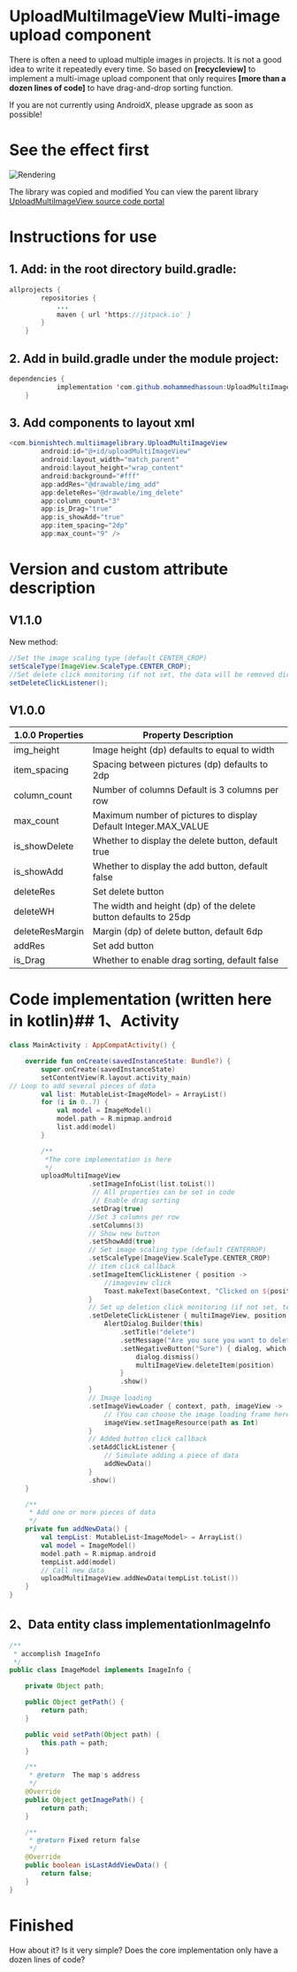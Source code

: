 
# UploadMultiImageView Multi-image upload component 
There is often a need to upload multiple images in projects. It is not a good idea to write it repeatedly every time. So based on **[recycleview]** to implement a multi-image upload component that only requires **[more than a dozen lines of code]** to have drag-and-drop sorting function.


If you are not currently using AndroidX, please upgrade as soon as possible!
# See the effect first

![Rendering](https://img-blog.csdnimg.cn/20200610222609657.gif#pic_center)

The library was copied and modified
You can view the parent library
[UploadMultiImageView source code portal](https://gitee.com/mtj_java/UploadMultiImageView)

# Instructions for use
## 1. Add: in the root directory build.gradle:

```java
allprojects {
		repositories {
			...
			maven { url 'https://jitpack.io' }
		}
	}

```
## 2. Add in build.gradle under the module project:
```java
dependencies {
	        implementation 'com.github.mohammedhassoun:UploadMultiImageView:1.1.0'
	}
```

## 3. Add components to layout xml
```java
<com.binnishtech.multiimagelibrary.UploadMultiImageView
        android:id="@+id/uploadMultiImageView"
        android:layout_width="match_parent"
        android:layout_height="wrap_content"
        android:background="#fff"
        app:addRes="@drawable/img_add"
        app:deleteRes="@drawable/img_delete"
        app:column_count="3"
        app:is_Drag="true"
        app:is_showAdd="true"
        app:item_spacing="2dp"
        app:max_count="9" />
```
# Version and custom attribute description
V1.1.0
--------------------------
New method:

```java
//Set the image scaling type (default CENTER_CROP)
setScaleType(ImageView.ScaleType.CENTER_CROP);
//Set delete click monitoring (if not set, the data will be removed directly by default) and handle the process yourself
setDeleteClickListener();
```

V1.0.0
--------------------------
1.0.0 Properties | Property Description
------------- | -------------
img_height | Image height (dp) defaults to equal to width
item_spacing| Spacing between pictures (dp) defaults to 2dp
column_count|Number of columns Default is 3 columns per row
max_count|Maximum number of pictures to display Default Integer.MAX_VALUE
is_showDelete|Whether to display the delete button, default true
is_showAdd|Whether to display the add button, default false
deleteRes|Set delete button
deleteWH|The width and height (dp) of the delete button defaults to 25dp
deleteResMargin|Margin (dp) of delete button, default 6dp
addRes|Set add button
is_Drag|Whether to enable drag sorting, default false


# Code implementation (written here in kotlin)## 1、Activity

```kotlin
class MainActivity : AppCompatActivity() {

    override fun onCreate(savedInstanceState: Bundle?) {
        super.onCreate(savedInstanceState)
        setContentView(R.layout.activity_main)
// Loop to add several pieces of data
        val list: MutableList<ImageModel> = ArrayList()
        for (i in 0..7) {
            val model = ImageModel()
            model.path = R.mipmap.android
            list.add(model)
        }

        /**
         *The core implementation is here
         */
        uploadMultiImageView
                    .setImageInfoList(list.toList())
                     // All properties can be set in code
                     // Enable drag sorting
                    .setDrag(true)
                    //Set 3 columns per row
                    .setColumns(3)
                    // Show new button
                    .setShowAdd(true)
                    // Set image scaling type (default CENTERROP)
                    .setScaleType(ImageView.ScaleType.CENTER_CROP)
                    // item click callback
                    .setImageItemClickListener { position ->
                        //imageview click
                        Toast.makeText(baseContext, "Clicked on ${position}", Toast.LENGTH_SHORT).show()
                    }
                    // Set up deletion click monitoring (if not set, test to remove data by default), and handle the data deletion process yourself
                    .setDeleteClickListener { multiImageView, position ->
                        AlertDialog.Builder(this)
                            .setTitle("delete")
                            .setMessage("Are you sure you want to delete the picture?")
                            .setNegativeButton("Sure") { dialog, which ->
                                dialog.dismiss()
                                multiImageView.deleteItem(position)
                            }
                            .show()
                    }
                    // Image loading
                    .setImageViewLoader { context, path, imageView ->
                        // (You can choose the image loading frame here without any restrictions)
                        imageView.setImageResource(path as Int)
                    }
                    // Added button click callback
                    .setAddClickListener {
                        // Simulate adding a piece of data
                        addNewData()
                    }
                    .show()
    }

    /**
     * Add one or more pieces of data
     */
    private fun addNewData() {
        val tempList: MutableList<ImageModel> = ArrayList()
        val model = ImageModel()
        model.path = R.mipmap.android
        tempList.add(model)
        // Call new data
        uploadMultiImageView.addNewData(tempList.toList())
    }
}
```

## 2、Data entity class implementationImageInfo

```java
/**
 * accomplish ImageInfo
 */
public class ImageModel implements ImageInfo {

    private Object path;

    public Object getPath() {
        return path;
    }

    public void setPath(Object path) {
        this.path = path;
    }

    /**
     * @return  The map's address
     */
    @Override
    public Object getImagePath() {
        return path;
    }

    /**
     * @return Fixed return false
     */
    @Override
    public boolean isLastAddViewData() {
        return false;
    }
}
```
# Finished
How about it? Is it very simple? Does the core implementation only have a dozen lines of code?
